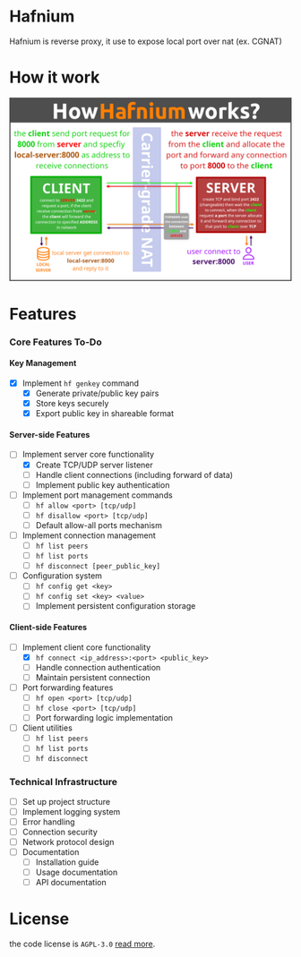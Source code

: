 # Hafnium
Hafnium is reverse proxy, it use to expose local port over nat (ex. CGNAT)

# How it work
![How it works](.github/howitworks.png)

# Features

### Core Features To-Do

#### Key Management
- [x] Implement `hf genkey` command
  - [x] Generate private/public key pairs
  - [x] Store keys securely
  - [x] Export public key in shareable format

#### Server-side Features
- [ ] Implement server core functionality
  - [x] Create TCP/UDP server listener
  - [ ] Handle client connections (including forward of data)
  - [ ] Implement public key authentication

- [ ] Implement port management commands
  - [ ] `hf allow <port> [tcp/udp]`
  - [ ] `hf disallow <port> [tcp/udp]`
  - [ ] Default allow-all ports mechanism

- [ ] Implement connection management
  - [ ] `hf list peers`
  - [ ] `hf list ports`
  - [ ] `hf disconnect [peer_public_key]`

- [ ] Configuration system
  - [ ] `hf config get <key>`
  - [ ] `hf config set <key> <value>`
  - [ ] Implement persistent configuration storage

#### Client-side Features
- [ ] Implement client core functionality
  - [x] `hf connect <ip_address>:<port> <public_key>`
  - [ ] Handle connection authentication
  - [ ] Maintain persistent connection

- [ ] Port forwarding features
  - [ ] `hf open <port> [tcp/udp]`
  - [ ] `hf close <port> [tcp/udp]`
  - [ ] Port forwarding logic implementation

- [ ] Client utilities
  - [ ] `hf list peers`
  - [ ] `hf list ports`
  - [ ] `hf disconnect`

### Technical Infrastructure
- [ ] Set up project structure
- [ ] Implement logging system
- [ ] Error handling
- [ ] Connection security
- [ ] Network protocol design
- [ ] Documentation
  - [ ] Installation guide
  - [ ] Usage documentation
  - [ ] API documentation

# License
the code license is `AGPL-3.0` [read more](LICENSE).